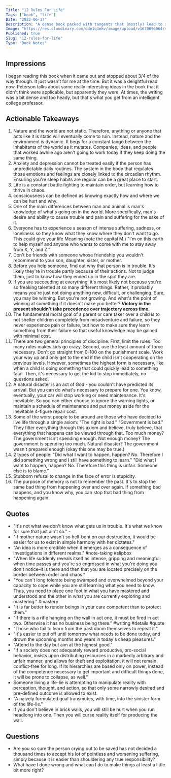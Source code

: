 ```yaml
---
Title: "12 Rules For Life"
Tags: ["book", "life"]
Date: "2022-06-17"
Description: "A dense book packed with tangents that (mostly) lead to some interesting insights."
Image: "https://res.cloudinary.com/dde1q4ekv/image/upload/v1670096064/41kspFBwVxL._AC_SY780__t5kxan.jpg"
Published: true
Slug: "12-rules-for-life"
Type: "Book Notes"
---
```

## Impressions
I began reading this book when it came out and stopped about 3/4 of the way through. It just wasn't for me at the time. But it was a delightful read now. Peterson talks about some really interesting ideas in the book that it didn't think were applicable, but apparently they were. At times, the writing was a bit dense and too heady, but that's what you get from an intelligent college professor.

## Actionable Takeaways
1. Nature and the world are not static. Therefore, anything or anyone that acts like it is static will eventually come to ruin. Instead, nature and the environment is dynamic. It begs for a constant tango between the inhabitants of the world as it mutates. Companies, ideas, and people that worked awhile ago aren't going to work today if they keep doing the same thing.
2. Anxiety and depression cannot be treated easily if the person has unpredictable daily routines. The system in the body that regulates those emotions and feelings are closely linked to the circadian rhythm. Ensuring you're sleep habits are regular can be a great place to start.
3. Life is a constant battle fighting to maintain order, but learning how to thrive in chaos.
4. consciousness can be defined as knowing exactly how and where we can be hurt and why.
5. One of the main differences between man and animal is man's knowledge of what's going on in the world. More specifically, man's desire and ability to cause trouble and pain and suffering for the sake of it.
6. Everyone has to experience a season of intense suffering, sadness, or loneliness so they know what they know where they don't want to go. This could give your life Meaning (note the capital M.) "I'm on this earth to help myself and anyone who wants to come with me to stay away from X, Y, and Z."
7. Don't be friends with someone whose friendship you wouldn't recommend to your son, daughter, sister, or mother.
8. Before you help someone, find out why that person is in trouble. It's likely they're in trouble partly because of their actions. Not to judge them, just to know how they ended up in the spot they are.
9. If you are succeeding at everything, it's most likely not because you're so freaking talented at so many different things. Rather, it probably means you're just not doing anything new, difficult, or challenging. Sure, you may be winning. But you're not growing. And what's the point of winning at something if it doesn't make you better? **Victory in the present shouldn't take precedence over trajectory across time.**
11. The fundamental moral goal of a parent or care taker over a child is to not shelter children completely from misadventure and failure, so they never experience pain or failure, but how to make sure they learn something from their failure so that useful knowledge may be gained with minimal cost.
12. There are two general principles of discipline. First, limit the rules. Too many rules makes kids go crazy. Second, use the least amount of force necessary. Don't go straight from 0-100 on the punishment scale. Work your way up and only get to the end if the child isn't cooperating on the previous levels. However, sometimes the highest form is necessary, like when a child is doing something that could quickly lead to something fatal. Then, it's necessary to get the kid to stop immediately, no questions asked.
13. A natural disaster is an act of God - you couldn't have predicted its arrival. But you can do what's necessary to prepare for one. You know, eventually, your car will stop working or need maintenance. It's inevitable. So you can either choose to ignore the warning lights, or maintain a schedule of maintenance and put money aside for the inevitable 4-figure repair cost.
14. Some of the worst people to be around are those who have decided to live life through a single axiom: "The right is bad." "Government is bad." They filter everything through this axiom and believe, truly believe, that everything that happens can be viewed through that. Too much money? The government isn't spending enough. Not enough money? The government is spending too much. Natural disaster? The government wasn't prepared enough (okay this one may be true.)
15. 2 types of people: "Did what I want to happen, happen? No. Therefore I did something wrong and I still have something to learn." "Did what I want to happen, happen? No. Therefore this thing is unfair. Someone else is to blame."
16. Stubborn refusal to change in the face of error is stupidity.
17. The purpose of memory is not to remember the past. It's to stop the same bad thing from happening over and over again. If something bad happens, and you know why, you can stop that bad thing from happening again.

## Quotes
- "It's not what we don't know what gets us in trouble. It's what we know for sure that just ain't so." -
- "If mother nature wasn't so hell-bent on our destruction, it would be easier for us to exist in simple harmony with her dictates."
- "An idea is more credible when it emerges as a consequence of investigations in different realms." #note-taking #slipbox
- "When life suddenly reveals itself as intense, gripping and meaningful; when time passes and you're so engrossed in what you're doing you don't notice–it is there and then that you are located precisely on the border between order and chaos."
- "You can't long tolerate being swamped and overwhelmed beyond your capacity to cope while you are still learning what you need to know. Thus, you need to place one foot in what you have mastered and understood and the other in what you are currently exploring and mastering." #mastery
- "It is far better to render beings in your care competent than to protect them."
- "If there is a rifle hanging on the wall in act one, it must be fired in act two. Otherwise it has no business being there." #writing #details #quote
- "Those who fail to learn from the past doom themselves to repeat it."
- "It's easier to put off until tomorrow what needs to be done today, and drown the upcoming months and years in today's cheap pleasures."
- "Attend to the day but aim at the highest good."
- "If a society does not adequately reward productive, pro-social behavior, insists upon distributing resources in a markedly arbitrary and unfair manner, and allows for theft and exploitation, it will not remain conflict-free for long. If its hierarchies are based only on power, instead of the competence necessary to get important and difficult things done, it will be prone to collapse, as well."
- Someone living a life-lie is attempting to manipulate reality with perception, thought, and action, so that only some narrowly desired and pre-defined outcome is allowed to exist.
- "A naively formulated goal transmutes, with time, into the sinister form of the life-lie."
- If you don't believe in brick walls, you will still be hurt when you run headlong into one. Then you will curse reality itself for producing the wall.

## Questions
- Are you so sure the person crying out to be saved has not decided a thousand times to accept his lot of pointless and worsening suffering, simply because it is easier than shouldering any true responsibility?
- What have I done wrong and what can I do to make things at least a little bit more right?
